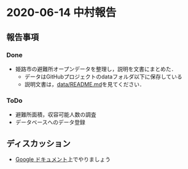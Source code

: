 # 2020-06-14 中村報告

## 報告事項

### Done
- 姫路市の避難所オープンデータを整理し，説明を文書にまとめた．
    - データはGitHubプロジェクトのdataフォルダ以下に保存している
    - 説明文書は，[data/README.md](../../data/README.md)を見てください．

### ToDo
- 避難所面積，収容可能人数の調査
- データベースへのデータ登録

## ディスカッション
- [Google ドキュメント](https://docs.google.com/document/d/1f7LmI3QzCPF4dMnhD28MNBGs4ZBuEWNVyC4KIK_-2ww/edit)上でやりましょう



